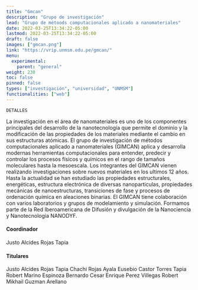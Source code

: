 ```yaml
---
title: "Gmcan"
description: "Grupo de investigación"
lead: "Grupo de métoods computacionales aplicado a nanomateriales"
date: 2022-03-25T13:34:22-05:00
lastmod: 2022-03-25T13:34:22-05:00
draft: false
images: ["gmcan.png"]
link: "https://vrip.unmsm.edu.pe/gmcan/"
menu:
  experimental:
    parent: "general"
weight: 230
toc: false
pinned: false
types: ["investigación", "universidad", "UNMSM"]
functionalities: ["web"]
---
```


```text
DETALLES
```

La investigación en el área de nanomateriales es uno de los componentes principales del desarrollo de la nanotecnología que permite el dominio y la modificación de las propiedades de los materiales mediante el cambio en sus estructuras atómicas. El grupo de investigación de métodos computacionales aplicado a nanomateriales (GIMCAN) aplica y desarrolla modernas herramientas computacionales para entender, predecir y controlar los procesos físicos y químicos en el rango de tamaños moleculares hasta la mesoescala. Los integrantes del GIMCAN vienen realizando investigaciones sobre nuevos materiales en los ultimos 12 años. Hasta la actualidad se han estudiado las propiedades estructurales, energéticas, estructura electrónica de diversas nanoparticulas, propiedades mecánicas de nanoestructuras, transiciones de fase y procesos de ordenación química en aleaciones binarias. El GIMCAN tiene colaboración con varios laboratorios y grupos de modelamiento y simulación. Formamos parte de la Red Iberoamericana de Difusión y divulgación de la Nanociencia y Nanotecnologia NANODYF.

#### Coordinador

Justo Alcides Rojas Tapia

#### Titulares

Justo Alcides Rojas Tapia Chachi Rojas Ayala Eusebio Castor Torres Tapia Robert Marino Espinoza Bernardo Cesar Enrique Perez Villegas Robert Mikhail Guzman Arellano
